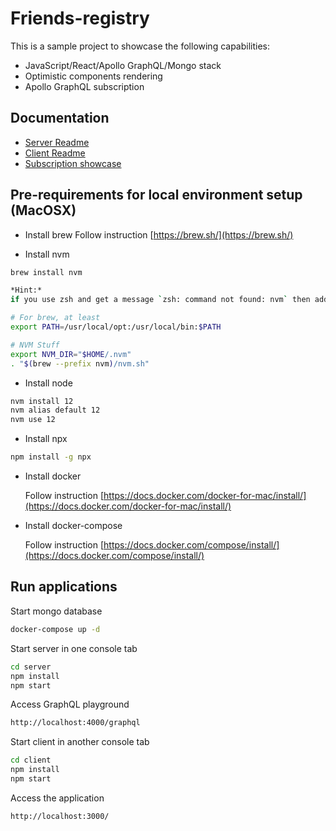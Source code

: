# Friends-registry

This is a sample project to showcase the following capabilities:
* JavaScript/React/Apollo GraphQL/Mongo stack
* Optimistic components rendering
* Apollo GraphQL subscription

## Documentation
* [Server Readme](server/README.md)
* [Client Readme](client/README.md)
* [Subscription showcase](SUBSCRIPTION_SHOWCASE.md)

## Pre-requirements for local environment setup (MacOSX)

- Install brew
Follow instruction [https://brew.sh/](https://brew.sh/)

- Install nvm

```bash
brew install nvm

*Hint:*
if you use zsh and get a message `zsh: command not found: nvm` then add the snippet below to your .zshrc file
```

```bash
# For brew, at least
export PATH=/usr/local/opt:/usr/local/bin:$PATH

# NVM Stuff
export NVM_DIR="$HOME/.nvm"
. "$(brew --prefix nvm)/nvm.sh"
``` 

- Install node

```bash
nvm install 12
nvm alias default 12
nvm use 12
```

- Install npx

```bash
npm install -g npx
```

- Install docker

    Follow instruction [https://docs.docker.com/docker-for-mac/install/](https://docs.docker.com/docker-for-mac/install/)

- Install docker-compose

    Follow instruction [https://docs.docker.com/compose/install/](https://docs.docker.com/compose/install/)

## Run applications

Start mongo database

```bash
docker-compose up -d
```

Start server in one console tab

```bash
cd server
npm install
npm start
```
Access GraphQL playground

```bash
http://localhost:4000/graphql
```

Start client in another console tab

```bash
cd client
npm install
npm start
```

Access the application

```bash
http://localhost:3000/
```
